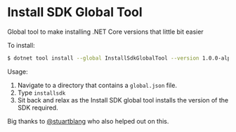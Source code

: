 # Install SDK Global Tool

Global tool to make installing .NET Core versions that little bit easier


To install:

```bash
$ dotnet tool install --global InstallSdkGlobalTool --version 1.0.0-alpha
```

Usage:

1. Navigate to a directory that contains a `global.json` file.
2. Type `installsdk`
3. Sit back and relax as the Install SDK global tool installs the version of the SDK required.

Big thanks to [@stuartblang](https://twitter.com/stuartblang) who also helped out on this.

